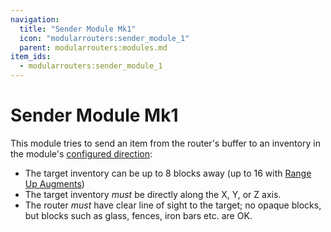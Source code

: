 ```yaml
---
navigation:
  title: "Sender Module Mk1"
  icon: "modularrouters:sender_module_1"
  parent: modularrouters:modules.md
item_ids:
  - modularrouters:sender_module_1
---
```


# Sender Module Mk1

This module tries to send an item from the router's buffer to an inventory in the module's [configured direction](../intro/modules.md#direction):
- The target inventory can be up to 8 blocks away (up to 16 with [Range Up Augments](../augments/range_up.md))
- The target inventory *must* be directly along the X, Y, or Z axis.
- The router *must* have clear line of sight to the target; no opaque blocks, but blocks such as glass, fences, iron bars etc. are OK.



<Recipe id="modularrouters:sender_module_1" />

<Recipe id="modularrouters:sender_module_1_alt" />

